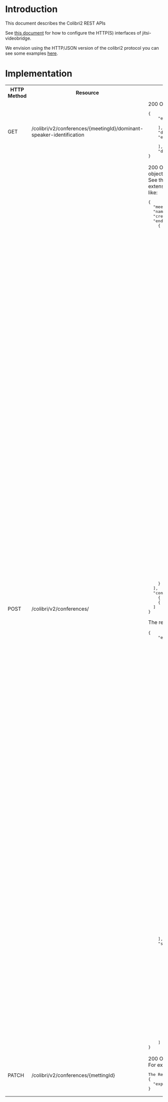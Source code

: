 # Introduction

This document describes the Colibri2 REST APIs

See [this document](rest.md) for how to configure the HTTP(S) interfaces of jitsi-videobridge.

We envision using the HTTP/JSON version of the colibri2 protocol you can see some examples [here](https://github.com/jitsi/jitsi-xmpp-extensions/blob/master/src/test/kotlin/org/jitsi/xmpp/extensions/colibri2/json/Colibri2JSONSerializerTest.kt).

# Implementation

<table>
	<tr>
		<th>HTTP Method</th>
		<th>Resource</th>
		<th>Response</th>
	</tr>
	<tr>
		<td>GET</td>
		<td>/colibri/v2/conferences/{meetingId}/dominant-speaker-identification</td>
		<td>
			200 OK with a JSON array/list of JSON objects
			For example: 
<pre>
{
    "endpointsBySpeechActivity": [
        "79f0273d"
    ],
    "dominantSpeakerIdentification": null,
    "endpointsInLastNOrder": [
        "79f0273d"
    ],
    "dominantEndpoint": "null"
}</pre>
		</td>
	</tr>
	<tr>
		<td>POST</td>
		<td>/colibri/v2/conferences/</td>
		<td>
			200 OK with a JSON object which represents the created conference if the request was with <code>Content-Type: application/json</code> and was a JSON object which 
            consist field like <code> meeting-id</code>, <code>endpoints</code>, media types, media payloads<br />
            See the test example [Colibri2JSONSerializerTest](https://github.com/jitsi/jitsi-xmpp-extensions/blob/master/src/test/kotlin/org/jitsi/xmpp/extensions/colibri2/json/Colibri2JSONSerializerTest.kt)
			For example, a request could look like:
			<pre>
{
  "meeting-id":"beccf2ed-5441-4bfe-96d6-f0f3a6796378",
  "name":"hardencounterssinkright@muc.meet.jitsi",
  "create":true,
  "endpoints":[
    {
      "create":true,
      "id":"79f0273d",
      "stats-id":"Garett-w1o",
      "muc-role":"moderator",
      "medias":[
        {
          "type":"audio",
          "payload-types":[
            {
              "name": "red", "id": "112", "channels": "2", "clockrate": "48000",
              "parameters": { "null": "111/111" }
            },
            {
              "name": "opus", "id": "111", "channels": "2", "clockrate": "48000",
              "parameters": {"useinbandfec": "1", "minptime": "10" },
              "rtcp-fbs": [{"type": "transport-cc"}]
            }
          ],
          "rtp-hdrexts":[
            { "uri":"urn:ietf:params:rtp-hdrext:ssrc-audio-level", "id":1 },
            { "uri":"http://www.ietf.org/id/draft-holmer-rmcat-transport-wide-cc-extensions-01", "id":5 }
          ],
          "extmap-allow-mixed":true
        },
        {
          "type": "video",
          "payload-types":[
            {
              "name": "VP8", "id": "100", "clockrate": "90000",
              "parameters": {"x-google-start-bitrate": "800"},
              "rtcp-fbs":[
                { "type": "ccm", "subtype": "fir" },
                { "type": "nack" },
                { "type": "nack", "subtype": "pli" },
                { "type": "transport-cc" }
              ]
            },
            {
              "name": "VP9", "id": "101", "clockrate": "90000",
              "parameters": {"x-google-start-bitrate": "800"},
              "rtcp-fbs":[
                { "type": "ccm", "subtype": "fir" },
                { "type": "nack" },
                { "type": "nack", "subtype": "pli" },
                { "type": "transport-cc" }
              ]
            },
            {
              "name": "rtx", "id": "96", "clockrate": "90000",
              "parameters": {"apt": "100"},
              "rtcp-fbs":[
                { "type": "ccm", "subtype": "fir" },
                { "type": "nack" },
                { "type": "nack", "subtype": "pli" }
              ]
            },
            {
              "name": "rtx", "id": "97", "clockrate": "90000",
              "parameters": {"apt": "101"},
              "rtcp-fbs":[
                { "type": "ccm", "subtype": "fir" },
                { "type": "nack" },
                { "type": "nack", "subtype": "pli" }
              ]
            }
          ],
          "rtp-hdrexts":[
            { "uri":"http://www.webrtc.org/experiments/rtp-hdrext/abs-send-time", "id":3 },
            { "uri":"http://www.ietf.org/id/draft-holmer-rmcat-transport-wide-cc-extensions-01", "id":5 }
          ],
          "extmap-allow-mixed":true
        }
      ],
      "transport": { "ice-controlling": true },
      "capabilities": [ "source-names" ]
    }
  ],
  "connects": [
    { "url": "wss://example.com/audio", "protocol": "mediajson", "type": "transcriber", "audio": true },
    { "url": "wss://example.com/video", "protocol": "mediajson", "type": "recorder", "video": true }
  ]
}</pre>

The respective response could look like:

<pre>
{
    "endpoints": [
        {
            "id": "79f0273d",
            "transport": {
                "transport": {
                    "candidates": [
                        {
                            "generation": "0",
                            "component": "1",
                            "protocol": "udp",
                            "port": "10000",
                            "ip": "172.18.0.4",
                            "foundation": "1",
                            "id": "7be8deb97f7a774a0183e029c",
                            "priority": "2130706431",
                            "type": "host",
                            "network": "0"
                        },
                        {
                            "generation": "0",
                            "rel-port": "10000",
                            "component": "1",
                            "protocol": "udp",
                            "port": "10000",
                            "ip": "192.168.1.1",
                            "foundation": "2",
                            "id": "72c906147f7a774a02cd40399",
                            "rel-addr": "172.18.0.4",
                            "priority": "1694498815",
                            "type": "srflx",
                            "network": "0"
                        },
                        {
                            "generation": "0",
                            "rel-port": "10000",
                            "component": "1",
                            "protocol": "udp",
                            "port": "10000",
                            "ip": "152.58.154.133",
                            "foundation": "2",
                            "id": "2216951d7f7a774a04669d1d",
                            "rel-addr": "172.18.0.4",
                            "priority": "1694498815",
                            "type": "srflx",
                            "network": "0"
                        }
                    ],
                    "xmlns": "urn:xmpp:jingle:transports:ice-udp:1",
                    "ufrag": "2b4it1ioqsv12m",
                    "rtcp-mux": true,
                    "pwd": "4hvp3jj7v4rrt6681oncqvmn2p",
                    "web-sockets": [
                        "wss://localhost:8443/colibri-ws/172.18.0.4/c7dbddb6f857a8ab/79f0273d?pwd=4hvp3jj7v4rrt6681oncqvmn2p"
                    ],
                    "fingerprints": [
                        {
                            "fingerprint": "F1:05:72:F8:F3:F4:B4:65:5B:9A:FC:81:24:11:23:78:D5:42:54:B1:F2:66:2F:82:CC:2B:01:1C:DB:98:BE:C0",
                            "setup": "actpass",
                            "hash": "sha-256"
                        }
                    ]
                }
            }
        }
    ],
    "sources": [
        {
            "sources": [
                {
                    "ssrc": 3490535668,
                    "name": "jvb-a0"
                }
            ],
            "id": "jvb-a0",
            "type": "audio"
        },
        {
            "sources": [
                {
                    "ssrc": 1348796334,
                    "name": "jvb-v0"
                }
            ],
            "id": "jvb-v0",
            "type": "video"
        }
    ]
}</pre>
</td>
</tr>
<tr>
		<td>PATCH</td>
		<td>/colibri/v2/conferences/{mettingId}</td>
		<td>
			200 OK which represents the expire conference. <br />
			For example: 
<pre>
The Request body look like: 
{
  "expire":true
}
</pre>
		</td>
	</tr>
	
</table>
